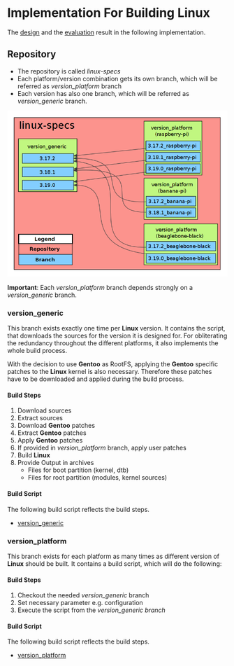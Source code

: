 # Implementation For Building Linux
The [design](../design/linux.md) and the
[evaluation](../evaluation/linux.md) result in the following implementation.

## Repository
* The repository is called *linux-specs*
* Each platform/version combination gets its own branch, which will be referred
  as *version\_platform* branch 
* Each version has also one branch, which will be referred as *version\_generic*
  branch. 

[![Repository](usage/linux/img/example_linux_repository.png)](usage/linux/img/example_linux_repository.png)

**Important**: Each *version\_platform* branch depends strongly on a
*version\_generic* branch.

### version\_generic
This branch exists exactly one time per **Linux** version. It contains the
script, that downloads the sources for the version it is designed for. For
obliterating the redundancy throughout the different platforms, it also
implements the whole build process.

With the decision to use **Gentoo** as RootFS, applying the **Gentoo** specific
patches to the **Linux** kernel is also necessary. Therefore these patches have
to be downloaded and applied during the build process.

#### Build Steps
1. Download sources
1. Extract sources
1. Download **Gentoo** patches
1. Extract **Gentoo** patches
1. Apply **Gentoo** patches
1. If provided in *version\_platform* branch, apply user patches
1. Build **Linux**
1. Provide Output in archives
    * Files for boot partition (kernel, dtb)
    * Files for root partition (modules, kernel sources)

#### Build Script
The following build script reflects the build steps.

* [version\_generic](usage/linux/default/generic_build)

### version\_platform
This branch exists for each platform as many times as different version of
**Linux** should be built. It contains a build script, which will do the
following: 

#### Build Steps
1. Checkout the needed *version\_generic* branch
1. Set necessary parameter e.g. configuration
1. Execute the script from the *version\_generic branch*

#### Build Script
The following build script reflects the build steps.

* [version\_platform](usage/linux/default/platform_build)

